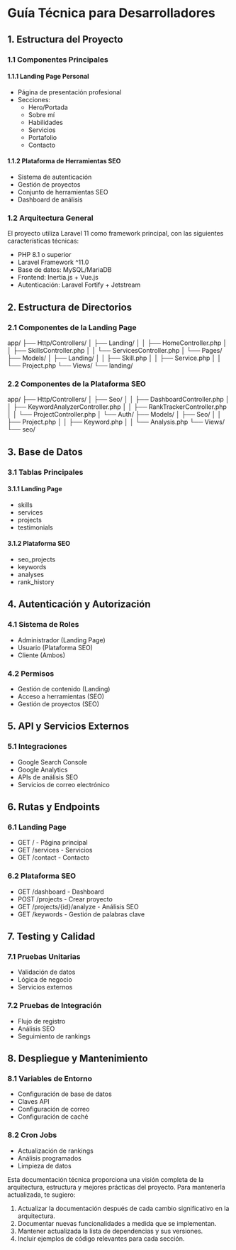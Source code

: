 # Guía Técnica para Desarrolladores

## 1. Estructura del Proyecto

### 1.1 Componentes Principales

#### 1.1.1 Landing Page Personal
- Página de presentación profesional
- Secciones:
  - Hero/Portada
  - Sobre mí
  - Habilidades
  - Servicios
  - Portafolio
  - Contacto

#### 1.1.2 Plataforma de Herramientas SEO
- Sistema de autenticación
- Gestión de proyectos
- Conjunto de herramientas SEO
- Dashboard de análisis

### 1.2 Arquitectura General
El proyecto utiliza Laravel 11 como framework principal, con las siguientes características técnicas:

- PHP 8.1 o superior
- Laravel Framework ^11.0
- Base de datos: MySQL/MariaDB
- Frontend: Inertia.js + Vue.js
- Autenticación: Laravel Fortify + Jetstream

## 2. Estructura de Directorios

### 2.1 Componentes de la Landing Page
app/ ├── Http/Controllers/ │ ├── Landing/ │ │ ├── HomeController.php │ │ ├── SkillsController.php │ │ └── ServicesController.php │ └── Pages/ ├── Models/ │ ├── Landing/ │ │ ├── Skill.php │ │ ├── Service.php │ │ └── Project.php └── Views/ └── landing/


### 2.2 Componentes de la Plataforma SEO
app/ ├── Http/Controllers/ │ ├── Seo/ │ │ ├── DashboardController.php │ │ ├── KeywordAnalyzerController.php │ │ ├── RankTrackerController.php │ │ └── ProjectController.php │ └── Auth/ ├── Models/ │ ├── Seo/ │ │ ├── Project.php │ │ ├── Keyword.php │ │ └── Analysis.php └── Views/ └── seo/


## 3. Base de Datos

### 3.1 Tablas Principales

#### 3.1.1 Landing Page
- skills
- services
- projects
- testimonials

#### 3.1.2 Plataforma SEO
- seo_projects
- keywords
- analyses
- rank_history

## 4. Autenticación y Autorización

### 4.1 Sistema de Roles
- Administrador (Landing Page)
- Usuario (Plataforma SEO)
- Cliente (Ambos)

### 4.2 Permisos
- Gestión de contenido (Landing)
- Acceso a herramientas (SEO)
- Gestión de proyectos (SEO)

## 5. API y Servicios Externos

### 5.1 Integraciones
- Google Search Console
- Google Analytics
- APIs de análisis SEO
- Servicios de correo electrónico

## 6. Rutas y Endpoints

### 6.1 Landing Page
- GET / - Página principal
- GET /services - Servicios
- GET /contact - Contacto

### 6.2 Plataforma SEO
- GET /dashboard - Dashboard
- POST /projects - Crear proyecto
- GET /projects/{id}/analyze - Análisis SEO
- GET /keywords - Gestión de palabras clave

## 7. Testing y Calidad

### 7.1 Pruebas Unitarias
- Validación de datos
- Lógica de negocio
- Servicios externos

### 7.2 Pruebas de Integración
- Flujo de registro
- Análisis SEO
- Seguimiento de rankings

## 8. Despliegue y Mantenimiento

### 8.1 Variables de Entorno
- Configuración de base de datos
- Claves API
- Configuración de correo
- Configuración de caché

### 8.2 Cron Jobs
- Actualización de rankings
- Análisis programados
- Limpieza de datos

Esta documentación técnica proporciona una visión completa de la arquitectura, estructura y mejores prácticas del proyecto. Para mantenerla actualizada, te sugiero:

1. Actualizar la documentación después de cada cambio significativo en la arquitectura.
2. Documentar nuevas funcionalidades a medida que se implementan.
3. Mantener actualizada la lista de dependencias y sus versiones.
4. Incluir ejemplos de código relevantes para cada sección.

